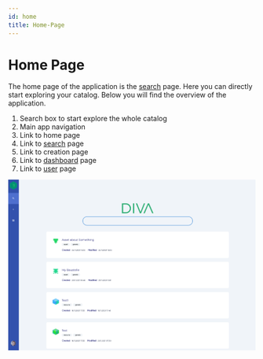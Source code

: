 ```yaml
---
id: home
title: Home-Page
---
```


# Home Page

The home page of the application is the [search](search) page. Here you can directly start exploring your catalog.
Below you will find the overview of the application.

1. Search box to start explore the whole catalog
2. Main app navigation
3. Link to home page
4. Link to [search](search) page
5. Link to creation page
6. Link to [dashboard](dashboard) page
7. Link to [user](user) page

![DIVA Home](/img/screenshots/home.png)
